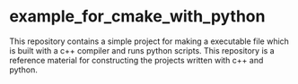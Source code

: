 # example_for_cmake_with_python
This repository contains a simple project for making a executable file which is built with a c++ compiler and runs python scripts. This repository is a reference material for constructing the projects written with c++ and python.
